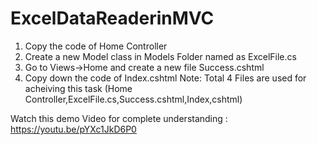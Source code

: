 # ExcelDataReaderinMVC
1. Copy the code of Home Controller
2. Create a new Model class in Models Folder named  as ExcelFile.cs 
3. Go to Views->Home and create a new file Success.cshtml
4. Copy down the code of Index.cshtml
Note: Total 4 Files are used for acheiving this task (Home Controller,ExcelFile.cs,Success.cshtml,Index,cshtml)

Watch this demo Video for complete understanding : https://youtu.be/pYXc1JkD6P0
